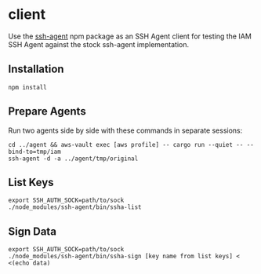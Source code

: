 # client

Use the [ssh-agent](https://www.npmjs.com/package/ssh-agent) npm package as an
SSH Agent client for testing the IAM SSH Agent against the stock ssh-agent
implementation.

## Installation

```
npm install
```

## Prepare Agents

Run two agents side by side with these commands in separate sessions:

```
cd ../agent && aws-vault exec [aws profile] -- cargo run --quiet -- --bind-to=tmp/iam
ssh-agent -d -a ../agent/tmp/original
```

## List Keys

```
export SSH_AUTH_SOCK=path/to/sock
./node_modules/ssh-agent/bin/ssha-list
```

## Sign Data

```
export SSH_AUTH_SOCK=path/to/sock
./node_modules/ssh-agent/bin/ssha-sign [key name from list keys] < <(echo data)
```
